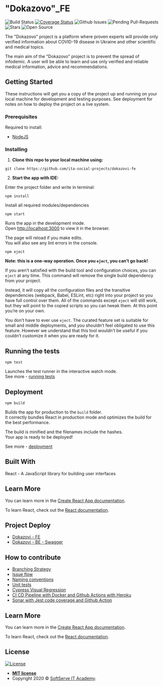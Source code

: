 # "Dokazovo"\_FE

![Build Status](https://github.com/ita-social-projects/dokazovi-fe/workflows/Dokazovi%20build%20status/badge.svg)
[![Coverage Status](https://sonarcloud.io/api/project_badges/measure?project=ita-social-projects_dokazovi-fe&metric=coverage)](https://sonarcloud.io/dashboard?id=ita-social-projects_dokazovi-fe)
![Github Issues](https://img.shields.io/github/issues/ita-social-projects/dokazovi-fe)
![Pending Pull-Requests](https://img.shields.io/github/issues-pr/ita-social-projects/dokazovi-fe)
![Stars](https://img.shields.io/github/stars/ita-social-projects/dokazovi-fe?style=plastic)
![Open Source](https://img.shields.io/badge/-Open%20Source-blue)

The "Dokazovo" project is a platform where proven experts will provide only verified information about COVID-19 disease in Ukraine and other scientific and medical topics.

The main aim of the "Dokazovo" project is to prevent the spread of infodemic. А user will be able to learn and use only verified and reliable medical information, advice and recommendations.

## Getting Started

These instructions will get you a copy of the project up and running on your local machine for development and testing purposes. See deployment for notes on how to deploy the project on a live system.

### Prerequisites

Required to install:

- [NodeJS](https://nodejs.org/en/)

### Installing

1. **Clone this repo to your local machine using:**

```shell
git clone https://github.com/ita-social-projects/dokazovi-fe
```

2. **Start the app with IDE:**

Enter the project folder and write in terminal:

```shell
npm install
```

Install all required modules/dependencies

```shell
npm start
```

Runs the app in the development mode.\
Open [http://localhost:3000](http://localhost:3000) to view it in the browser.

The page will reload if you make edits.\
You will also see any lint errors in the console.

```shell
npm eject
```

**Note: this is a one-way operation. Once you `eject`, you can’t go back!**

If you aren’t satisfied with the build tool and configuration choices, you can `eject` at any time. This command will remove the single build dependency from your project.

Instead, it will copy all the configuration files and the transitive dependencies (webpack, Babel, ESLint, etc) right into your project so you have full control over them. All of the commands except `eject` will still work, but they will point to the copied scripts so you can tweak them. At this point you’re on your own.

You don’t have to ever use `eject`. The curated feature set is suitable for small and middle deployments, and you shouldn’t feel obligated to use this feature. However we understand that this tool wouldn’t be useful if you couldn’t customize it when you are ready for it.

## Running the tests

```shell
npm test
```

Launches the test runner in the interactive watch mode.\
See more - [running tests](https://facebook.github.io/create-react-app/docs/running-tests)

## Deployment

```shell
npm build
```

Builds the app for production to the `build` folder.\
It correctly bundles React in production mode and optimizes the build for the best performance.

The build is minified and the filenames include the hashes.\
Your app is ready to be deployed!

See more - [deployment](https://facebook.github.io/create-react-app/docs/deployment)

## Built With

React - A JavaScript library for building user interfaces

## Learn More

You can learn more in the [Create React App documentation](https://facebook.github.io/create-react-app/docs/getting-started).

To learn React, check out the [React documentation](https://reactjs.org/).

## Project Deploy
- [Dokazovi - FE](https://dokazovi-fe.herokuapp.com/)
- [Dokazovi - BE - Swagger](https://dokazovi-be.herokuapp.com/api/swagger-ui/#/)

## How to contribute

- [Branching Strategy](https://github.com/ita-social-projects/dokazovi-fe/wiki/Branching-Strategy)
- [Issue flow](https://github.com/ita-social-projects/dokazovi-fe/wiki/Issue-flow)
- [Naming conventions](https://github.com/ita-social-projects/dokazovi-fe/wiki/Naming-conventions)
- [Unit tests](https://github.com/ita-social-projects/dokazovi-fe/wiki/Unit-Tests)
- [Cypress Visual Regression](https://github.com/ita-social-projects/dokazovi-fe/wiki/Cypress-Visual-Regression)
- [CI CD Pipeline with Docker and Github Actions with Heroku](https://github.com/ita-social-projects/dokazovi-fe/wiki/CI-CD-Pipeline-with-Docker-and-Github-Actions-with-Heroku)
- [Sonar with Jest code coverage and Github Action](https://github.com/ita-social-projects/dokazovi-fe/wiki/Sonar-with-Jest-code-coverage-and--Github-Action)

## Learn More

You can learn more in the [Create React App documentation](https://facebook.github.io/create-react-app/docs/getting-started).

To learn React, check out the [React documentation](https://reactjs.org/).

## License

[![License](http://img.shields.io/:license-mit-blue.svg?style=flat-square)](http://badges.mit-license.org)

- **[MIT license](http://opensource.org/licenses/mit-license.php)**
- Copyright 2020 © <a href="https://softserve.academy/" target="_blank"> SoftServe IT Academy</a>.
